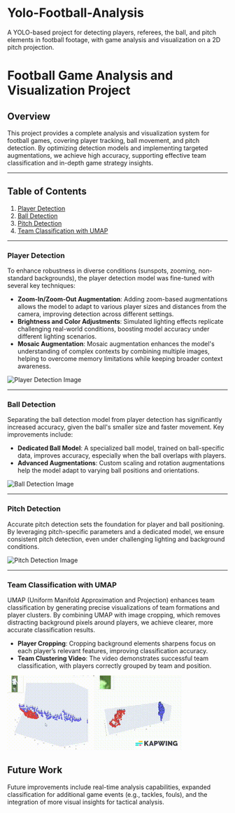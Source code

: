 # Yolo-Football-Analysis
A YOLO-based project for detecting players, referees, the ball, and pitch elements in football footage, with game analysis and visualization on a 2D pitch projection.

# Football Game Analysis and Visualization Project

## Overview
This project provides a complete analysis and visualization system for football games, covering player tracking, ball movement, and pitch detection. By optimizing detection models and implementing targeted augmentations, we achieve high accuracy, supporting effective team classification and in-depth game strategy insights.

---

## Table of Contents
1. [Player Detection](#player-detection)
2. [Ball Detection](#ball-detection)
3. [Pitch Detection](#pitch-detection)
4. [Team Classification with UMAP](#team-classification-with-umap)

---

### Player Detection
To enhance robustness in diverse conditions (sunspots, zooming, non-standard backgrounds), the player detection model was fine-tuned with several key techniques:

- **Zoom-In/Zoom-Out Augmentation**: Adding zoom-based augmentations allows the model to adapt to various player sizes and distances from the camera, improving detection across different settings.
- **Brightness and Color Adjustments**: Simulated lighting effects replicate challenging real-world conditions, boosting model accuracy under different lighting scenarios.
- **Mosaic Augmentation**: Mosaic augmentation enhances the model's understanding of complex contexts by combining multiple images, helping to overcome memory limitations while keeping broader context awareness.

![Player Detection Image](path/to/player_detection_image.png)

---

### Ball Detection
Separating the ball detection model from player detection has significantly increased accuracy, given the ball's smaller size and faster movement. Key improvements include:

- **Dedicated Ball Model**: A specialized ball model, trained on ball-specific data, improves accuracy, especially when the ball overlaps with players.
- **Advanced Augmentations**: Custom scaling and rotation augmentations help the model adapt to varying ball positions and orientations.

![Ball Detection Image](path/to/ball_detection_image.png)

---

### Pitch Detection
Accurate pitch detection sets the foundation for player and ball positioning. By leveraging pitch-specific parameters and a dedicated model, we ensure consistent pitch detection, even under challenging lighting and background conditions.

![Pitch Detection Image](path/to/pitch_detection_image.png)

---

### Team Classification with UMAP
UMAP (Uniform Manifold Approximation and Projection) enhances team classification by generating precise visualizations of team formations and player clusters. By combining UMAP with image cropping, which removes distracting background pixels around players, we achieve clearer, more accurate classification results.

- **Player Cropping**: Cropping background elements sharpens focus on each player’s relevant features, improving classification accuracy.
- **Team Clustering Video**: The video demonstrates successful team classification, with players correctly grouped by team and position.

![Team Classification GIF](Yolo-Football-Analysis/Output/465126396_8719396608119833_5638483175966772659_n.gif)


## Future Work
Future improvements include real-time analysis capabilities, expanded classification for additional game events (e.g., tackles, fouls), and the integration of more visual insights for tactical analysis.


